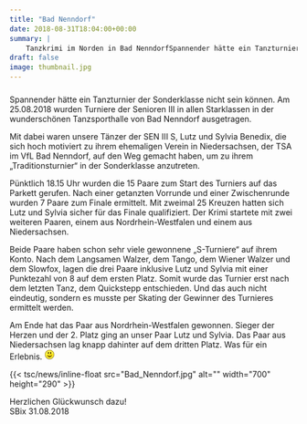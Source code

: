 ```yaml
---
title: "Bad Nenndorf"
date: 2018-08-31T18:04:00+00:00
summary: |
    Tanzkrimi im Norden in Bad NenndorfSpannender hätte ein Tanzturnier der Sonderklasse nicht sein können. Am 25.08.2018 wurden Turniere der Senioren III in allen Starklassen in der wunderschönen Tanzsporthalle von Bad Nenndorf ausgetragen.
draft: false
image: thumbnail.jpg
---
```


### 

Spannender hätte ein Tanzturnier der Sonderklasse nicht sein können. Am 25.08.2018 wurden Turniere der Senioren III in allen Starklassen in der wunderschönen Tanzsporthalle von Bad Nenndorf ausgetragen.

Mit dabei waren unsere Tänzer der SEN III S, Lutz und Sylvia Benedix, die sich hoch motiviert zu ihrem ehemaligen Verein in Niedersachsen, der TSA im VfL Bad Nenndorf, auf den Weg gemacht haben, um zu ihrem „Traditionsturnier“ in der Sonderklasse anzutreten.

Pünktlich 18.15 Uhr wurden die 15 Paare zum Start des Turniers auf das Parkett gerufen. Nach einer getanzten Vorrunde und einer Zwischenrunde wurden 7 Paare zum Finale ermittelt. Mit zweimal 25 Kreuzen hatten sich Lutz und Sylvia sicher für das Finale qualifiziert. Der Krimi startete mit zwei weiteren Paaren, einem aus Nordrhein-Westfalen und einem aus Niedersachsen.

Beide Paare haben schon sehr viele gewonnene „S-Turniere“ auf ihrem Konto. Nach dem Langsamen Walzer, dem Tango, dem Wiener Walzer und dem Slowfox, lagen die drei Paare inklusive Lutz und Sylvia mit einer Punktezahl von 8 auf dem ersten Platz. Somit wurde das Turnier erst nach dem letzten Tanz, dem Quickstepp entschieden. Und das auch nicht eindeutig, sondern es musste per Skating der Gewinner des Turnieres ermittelt werden.

Am Ende hat das Paar aus Nordrhein-Westfalen gewonnen. Sieger der Herzen und der 2. Platz ging an unser Paar Lutz und Sylvia. Das Paar aus Niedersachsen lag knapp dahinter auf dem dritten Platz. Was für ein Erlebnis. ![](smiley-smile.gif)

{{< tsc/news/inline-float src="Bad_Nenndorf.jpg" alt="" width="700" height="290" >}}

Herzlichen Glückwunsch dazu!   
SBix 31.08.2018



